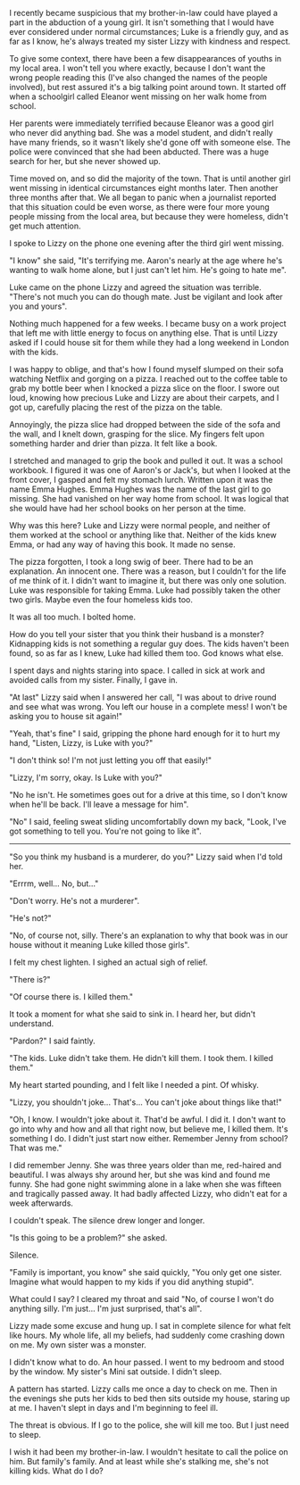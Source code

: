 I recently became suspicious that my brother-in-law could have played a part in the abduction of a young girl. It isn't something that I would have ever considered under normal circumstances; Luke is a friendly guy, and as far as I know, he's always treated my sister Lizzy with kindness and respect.


To give some context, there have been a few disappearances of youths in my local area. I won't tell you where exactly, because I don't want the wrong people reading this (I've also changed the names of the people involved), but rest assured it's a big talking point around town. It started off when a schoolgirl called Eleanor went missing on her walk home from school. 

Her parents were immediately terrified because Eleanor was a good girl who never did anything bad. She was a model student, and didn't really have many friends, so it wasn't likely she'd gone off with someone else. The police were convinced that she had been abducted. There was a huge search for her, but she never showed up. 

Time moved on, and so did the majority of the town. That is until another girl went missing in identical circumstances eight months later. Then another three months after that. We all began to panic when a journalist reported that this situation could be even worse, as there were four more young people missing from the local area, but because they were homeless, didn't get much attention. 

I spoke to Lizzy on the phone one evening after the third girl went missing. 

"I know" she said, "It's terrifying me. Aaron's nearly at the age where he's wanting to walk home alone, but I just can't let him. He's going to hate me".

Luke came on the phone Lizzy and agreed the situation was terrible. "There's not much you can do though mate. Just be vigilant and look after you and yours". 

Nothing much happened for a few weeks. I became busy on a work project that left me with little energy to focus on anything else. That is until Lizzy asked if I could house sit for them while they had a long weekend in London with the kids. 

I was happy to oblige, and that's how I found myself slumped on their sofa watching Netflix and gorging on a pizza. I reached out to the coffee table to grab my bottle beer when I knocked a pizza slice on the floor. I swore out loud, knowing how precious Luke and Lizzy are about their carpets, and I got up, carefully placing the rest of the pizza on the table. 

Annoyingly, the pizza slice had dropped between the side of the sofa and the wall, and I knelt down, grasping for the slice. My fingers felt upon something harder and drier than pizza. It felt like a book. 

I stretched and managed to grip the book and pulled it out. It was a school workbook. I figured it was one of Aaron's or Jack's, but when I looked at the front cover, I gasped and felt my stomach lurch. Written upon it was the name Emma Hughes. Emma Hughes was the name of the last girl to go missing. She had vanished on her way home from school. It was logical that she would have had her school books on her person at the time. 

Why was this here? Luke and Lizzy were normal people, and neither of them worked at the school or anything like that. Neither of the kids knew Emma, or had any way of having this book. It made no sense. 

The pizza forgotten, I took a long swig of beer. There had to be an explanation. An innocent one. There was a reason, but I couldn't for the life of me think of it. I didn't want to imagine it, but there was only one solution. Luke was responsible for taking Emma. Luke had possibly taken the other two girls. Maybe even the four homeless kids too. 

It was all too much. I bolted home. 

How do you tell your sister that you think their husband is a monster? Kidnapping kids is not something a regular guy does. The kids haven't been found, so as far as I knew, Luke had killed them too. God knows what else. 

I spent days and nights staring into space. I called in sick at work and avoided calls from my sister. Finally, I gave in. 

"At last" Lizzy said when I answered her call, "I was about to drive round and see what was wrong. You left our house in a complete mess! I won't be asking you to house sit again!" 

"Yeah, that's fine" I said, gripping the phone hard enough for it to hurt my hand, "Listen, Lizzy, is Luke with you?" 

"I don't think so! I'm not just letting you off that easily!" 

"Lizzy, I'm sorry, okay. Is Luke with you?" 

"No he isn't. He sometimes goes out for a drive at this time, so I don't know when he'll be back. I'll leave a message for him". 

"No" I said, feeling sweat sliding uncomfortablly down my back, "Look, I've got something to tell you. You're not going to like it". 

___________

"So you think my husband is a murderer, do you?" Lizzy said when I'd told her. 

"Errrm, well... No, but..." 

"Don't worry. He's not a murderer".

"He's not?" 

"No, of course not, silly. There's an explanation to why that book was in our house without it meaning Luke killed those girls". 

I felt my chest lighten. I sighed an actual sigh of relief.

"There is?" 

"Of course there is. I killed them." 

It took a moment for what she said to sink in. I heard her, but didn't understand. 

"Pardon?" I said faintly. 

"The kids. Luke didn't take them. He didn't kill them. I took them. I killed them." 

My heart started pounding, and I felt like I needed a pint. Of whisky. 

"Lizzy, you shouldn't joke... That's... You can't joke about things like that!" 

"Oh, I know. I wouldn't joke about it. That'd be awful. I did it. I don't want to go into why and how and all that right now, but believe me, I killed them. It's something I do. I didn't just start now either. Remember Jenny from school? That was me." 

I did remember Jenny. She was three years older than me, red-haired and beautiful. I was always shy around her, but she was kind and found me funny. She had gone night swimming alone in a lake when she was fifteen and tragically passed away. It had badly affected Lizzy, who didn't eat for a week afterwards.

I couldn't speak. The silence drew longer and longer.

"Is this going to be a problem?" she asked.

Silence.

"Family is important, you know" she said quickly, "You only get one sister. Imagine what would happen to my kids if you did anything stupid".

What could I say? I cleared my throat and said "No, of course I won't do anything silly. I'm just... I'm just surprised, that's all".

Lizzy made some excuse and hung up. I sat in complete silence for what felt like hours. My whole life, all my beliefs, had suddenly come crashing down on me. My own sister was a monster.

I didn't know what to do. An hour passed. I went to my bedroom and stood by the window. My sister's Mini sat outside. I didn't sleep.

A pattern has started. Lizzy calls me once a day to check on me. Then in the evenings she puts her kids to bed then sits outside my house, staring up at me. I haven't slept in days and I'm beginning to feel ill.

The threat is obvious. If I go to the police, she will kill me too. But I just need to sleep.

I wish it had been my brother-in-law. I wouldn't hesitate to call the police on him. But family's family. And at least while she's stalking me, she's not killing kids. What do I do?